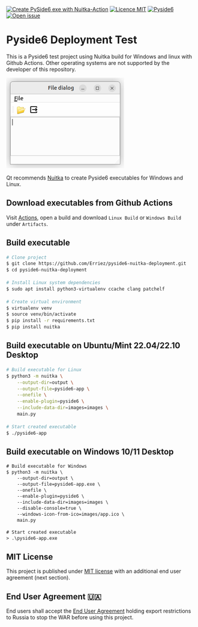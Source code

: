 [![Create PySide6 exe with Nuitka-Action](https://github.com/Erriez/pyside6-nuitka-deployment/actions/workflows/build.yml/badge.svg)](https://github.com/Erriez/pyside6-nuitka-deployment/actions/workflows/build.yml)
[![Licence MIT](https://img.shields.io/badge/license-MIT-green)](https://github.com/Erriez/pyside6-nuitka-deployment/blob/master/LICENSE)
[![Pyside6](https://img.shields.io/badge/pyside6-v6.5.0-informational)](https://github.com/Erriez/pyside6-nuitka-deployment)
[![Open issue](https://shields.io/github/issues-raw/Erriez/pyside6-nuitka-deployment)](https://github.com/Erriez/pyside6-nuitka-deployment/issues)

# Pyside6 Deployment Test

This is a Pyside6 test project using Nuitka build for Windows and linux with
Github Actions. Other operating systems are not supported by the developer of
this repository.

![Pyside6 app screenshot](screenshots/app-screenshot.png)

Qt recommends [Nuitka](https://doc.qt.io/qtforpython-6/deployment/deployment-nuitka.html) 
to create Pyside6 executables for Windows and Linux.

## Download executables from Github Actions

Visit [Actions](https://github.com/Erriez/pyside6-nuitka-test/actions), open
a build and download `Linux Build` or `Windows Build` under `Artifacts`.

## Build executable

```bash
# Clone project
$ git clone https://github.com/Erriez/pyside6-nuitka-deployment.git
$ cd pyside6-nuitka-deployment

# Install Linux system dependencies
$ sudo apt install python3-virtualenv ccache clang patchelf

# Create virtual environment
$ virtualenv venv
$ source venv/bin/activate
$ pip install -r requirements.txt
$ pip install nuitka
```

## Build executable on Ubuntu/Mint 22.04/22.10 Desktop

```bash
# Build executable for Linux
$ python3 -m nuitka \
    --output-dir=output \
    --output-file=pyside6-app \
    --onefile \
    --enable-plugin=pyside6 \
    --include-data-dir=images=images \
    main.py

# Start created executable
$ ./pyside6-app
```

## Build executable on Windows 10/11 Desktop

```
# Build executable for Windows
$ python3 -m nuitka \
    --output-dir=output \
    --output-file=pyside6-app.exe \
    --onefile \
    --enable-plugin=pyside6 \
    --include-data-dir=images=images \
    --disable-console=true \
    --windows-icon-from-ico=images/app.ico \
    main.py

# Start created executable
> .\pyside6-app.exe
```


## MIT License

This project is published under [MIT license](https://github.com/Erriez/pyside6-nuitka-deployment/blob/master/LICENSE)
with an additional end user agreement (next section).


## End User Agreement :ukraine:

End users shall accept the [End User Agreement](https://github.com/Erriez/pyside6-nuitka-deployment/blob/master/END_USER_AGREEMENT.md)
holding export restrictions to Russia to stop the WAR before using this project.


